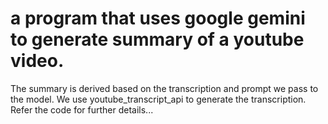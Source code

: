 # a program that uses google gemini to generate summary of a youtube video. 
The summary is derived based on the transcription and prompt we pass to the model.
We use youtube_transcript_api to generate the transcription.
Refer the code for further details...
